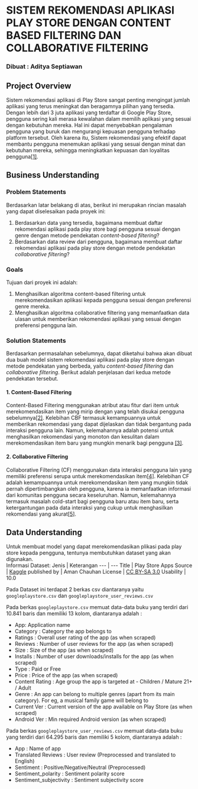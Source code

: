 # SISTEM REKOMENDASI APLIKASI PLAY STORE DENGAN CONTENT BASED FILTERING DAN COLLABORATIVE FILTERING
### Dibuat : Aditya Septiawan

## Project Overview
Sistem rekomendasi aplikasi di Play Store sangat penting mengingat jumlah aplikasi yang terus meningkat dan beragamnya pilihan yang tersedia. Dengan lebih dari 3 juta aplikasi yang terdaftar di Google Play Store, pengguna sering kali merasa kewalahan dalam memilih aplikasi yang sesuai dengan kebutuhan mereka. Hal ini dapat menyebabkan pengalaman pengguna yang buruk dan mengurangi kepuasan pengguna terhadap platform tersebut. Oleh karena itu, Sistem rekomendasi yang efektif dapat membantu pengguna menemukan aplikasi yang sesuai dengan minat dan kebutuhan mereka, sehingga meningkatkan kepuasan dan loyalitas pengguna[[1]](https://dqlab.id/content-based-filtering-dalam-algoritma-data-science).<br>

## Business Understanding
### Problem Statements
Berdasarkan latar belakang di atas, berikut ini merupakan rincian masalah yang dapat diselesaikan pada proyek ini:
1. Berdasarkan data yang tersedia, bagaimana membuat daftar rekomendasi aplikasi pada play store bagi pengguna sesuai dengan genre dengan metode pendekatan *content-based filtering*?
2. Berdasarkan data review dari pengguna, bagaimana membuat daftar rekomendasi aplikasi pada play store dengan metode pendekatan *collaborative filtering*?

### Goals
Tujuan dari proyek ini adalah:
1. Menghasilkan algoritma content-based filtering untuk merekomendasikan aplikasi kepada pengguna sesuai dengan preferensi genre mereka.
2. Menghasilkan algoritma collaborative filtering yang memanfaatkan data ulasan untuk memberikan rekomendasi aplikasi yang sesuai dengan preferensi pengguna lain.

### Solution Statements
Berdasarkan permasalahan sebelumnya, dapat diketahui bahwa akan dibuat dua buah model sistem rekomendasi aplikasi pada play store dengan metode pendekatan yang berbeda, yaitu *content-based filtering* dan *collaborative filtering*. Berikut adalah penjelasan dari kedua metode pendekatan tersebut.

#### 1. Content-Based Filtering
  Content-Based Filtering menggunakan atribut atau fitur dari item untuk merekomendasikan item yang mirip dengan yang telah disukai pengguna sebelumnya[[2]](https://www.ibm.com/topics/content-based-filtering?form=MG0AV3). Kelebihan CBF termasuk kemampuannya untuk memberikan rekomendasi yang dapat dijelaskan dan tidak bergantung pada interaksi pengguna lain. Namun, kelemahannya adalah potensi untuk menghasilkan rekomendasi yang monoton dan kesulitan dalam merekomendasikan item baru yang mungkin menarik bagi pengguna [[3]](https://thecleverprogrammer.com/2023/04/20/content-based-filtering-and-collaborative-filtering-difference/).

#### 2. Collaborative Filtering
  Collaborative Filtering (CF) menggunakan data interaksi pengguna lain yang memiliki preferensi serupa untuk merekomendasikan item[[4]](https://www.ibm.com/topics/collaborative-filtering?form=MG0AV3). Kelebihan CF adalah kemampuannya untuk merekomendasikan item yang mungkin tidak pernah dipertimbangkan oleh pengguna, karena ia memanfaatkan informasi dari komunitas pengguna secara keseluruhan. Namun, kelemahannya termasuk masalah cold-start bagi pengguna baru atau item baru, serta ketergantungan pada data interaksi yang cukup untuk menghasilkan rekomendasi yang akurat[[5]](https://developers.google.com/machine-learning/recommendation/collaborative/basics?hl=id).

## Data Understanding
Untuk membuat model yang dapat merekomendasikan plikasi pada play store kepada pengguna, tentunya membutuhkan dataset yang akan digunakan.<br>
Informasi Dataset:
Jenis | Keterangan
--- | ---
Title | Play Store Apps
Source | [Kaggle](https://www.kaggle.com/datasets/whenamancodes/play-store-apps)
published by | Aman Chauhan
License | [CC BY-SA 3.0](https://creativecommons.org/licenses/by-sa/3.0/)
Usability | 10.0

Pada Dataset ini terdapat 2 berkas csv diantaranya yaitu `googleplaystore.csv`  dan `googleplaystore_user_reviews.csv`

Pada berkas `googleplaystore.csv` memuat data-data buku yang terdiri dari 10.841  baris dan memiliki 13  kolom, diantaranya adalah :
- App: 	Application name
- Category : 	Category the app belongs to
- Ratings : 	Overall user rating of the app (as when scraped)
- Reviews : 	Number of user reviews for the app (as when scraped)
- Size :	Size of the app (as when scraped)
- Installs : 	Number of user downloads/installs for the app (as when scraped)
- Type :	Paid or Free
- Price :	Price of the app (as when scraped)
- Content Rating : 	Age group the app is targeted at - Children / Mature 21+ / Adult
- Genre : 	An app can belong to multiple genres (apart from its main category). For eg, a musical family game will belong to
- Current Ver : 	Current version of the app available on Play Store (as when scraped)
- Android Ver : 	Min required Android version (as when scraped)

Pada berkas `googleplaystore_user_reviews.csv` memuat data-data buku yang terdiri dari 64.295   baris dan memiliki 5  kolom, diantaranya adalah :
- App : 	Name of app
- Translated Reviews : 	User review (Preprocessed and translated to English)
- Sentiment : Positive/Negative/Neutral (Preprocessed)
- Sentiment_polarity :	Sentiment polarity score
- Sentiment_subjectivity :	Sentiment subjectivity score


